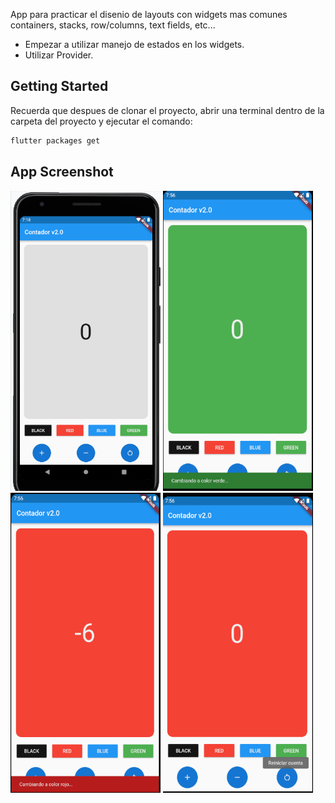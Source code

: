 App para practicar el disenio de layouts con widgets mas comunes
containers, stacks, row/columns, text fields, etc...
- Empezar a utilizar manejo de estados en los widgets.
- Utilizar Provider.

## Getting Started

Recuerda que despues de clonar el proyecto, abrir una terminal dentro de la carpeta del proyecto y ejecutar el comando:

```sh
flutter packages get
``` 

## App Screenshot


<img src="screenshot/Capture0.PNG" width="240" height="480" />
<img src="screenshot/Capture1.PNG" width="240" height="480" />
<img src="screenshot/Capture2.PNG" width="240" height="480" />
<img src="screenshot/Capture3.PNG" width="240" height="480" />
